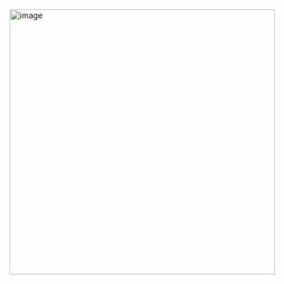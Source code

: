 <img width="466" alt="image" src="https://github.com/user-attachments/assets/ac46ec28-9538-4207-a19c-4c95fd02df0b" />
